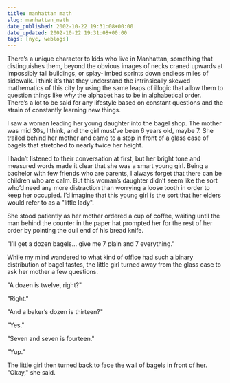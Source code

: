 ```yaml
---
title: manhattan math
slug: manhattan_math
date_published: 2002-10-22 19:31:08+00:00
date_updated: 2002-10-22 19:31:08+00:00
tags: [nyc, weblogs]
---
```

There’s a unique character to kids who live in Manhattan, something that distinguishes them, beyond the obvious images of necks craned upwards at impossibly tall buildings, or splay-limbed sprints down endless miles of sidewalk. I think it’s that they understand the intrinsically skewed mathematics of this city by using the same leaps of illogic that allow them to question things like *why* the alphabet has to be in alphabetical order. There’s a lot to be said for any lifestyle based on constant questions and the strain of constantly learning new things.

I saw a woman leading her young daughter into the bagel shop. The mother was mid 30s, I think, and the girl must’ve been 6 years old, maybe 7. She trailed behind her mother and came to a stop in front of a glass case of bagels that stretched to nearly twice her height.

I hadn’t listened to their conversation at first, but her bright tone and measured words made it clear that she was a smart young girl. Being a bachelor with few friends who are parents, I always forget that there can be children who are calm. But this woman’s daughter didn’t seem like the sort who’d need any more distraction than worrying a loose tooth in order to keep her occupied. I’d imagine that this young girl is the sort that her elders would refer to as a "little lady".

She stood patiently as her mother ordered a cup of coffee, waiting until the man behind the counter in the paper hat prompted her for the rest of her order by pointing the dull end of his bread knife.

"I’ll get a dozen bagels… give me 7 plain and 7 everything."

While my mind wandered to what kind of office had such a binary distribution of bagel tastes, the little girl turned away from the glass case to ask her mother a few questions.

"A dozen is twelve, right?"

"Right."

"And a baker’s dozen is thirteen?"

"Yes."

"Seven and seven is fourteen."

"Yup."

The little girl then turned back to face the wall of bagels in front of her. "Okay," she said.
